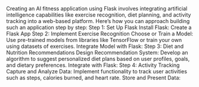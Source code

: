 Creating an AI fitness application using Flask involves integrating artificial intelligence capabilities like exercise recognition, diet planning, and activity tracking into a web-based platform. Here’s how you can approach building such an application step by step:
Step 1: Set Up Flask
        Install Flask:
        Create a Flask App
Step 2: Implement Exercise Recognition
Choose or Train a Model:
Use pre-trained models from libraries like TensorFlow or train your own using datasets of exercises.
Integrate Model with Flask:
Step 3: Diet and Nutrition Recommendations
Design Recommendation System:
Develop an algorithm to suggest personalized diet plans based on user profiles, goals, and dietary preferences.
Integrate with Flask:
Step 4: Activity Tracking
Capture and Analyze Data:
Implement functionality to track user activities such as steps, calories burned, and heart rate.
Store and Present Data:
